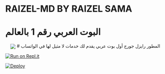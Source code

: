# RAIZEL-MD BY RAIZEL SAMA
# البوت العربي رقم 1 بالعالم
<p align="center"> <a href="github.com/sanuwaofficial"><img align="center" src="https://telegra.ph/file/39272916fd98efa5fec86.jpg"/></a>
# المطور رايزل جورج
أول بوت عربي يقدم لك خدمات لا مثيل لها في الواتساب

[![Run on Repl.it](https://repl.it/badge/github/quiec/whatsasena)](https://replit.com/@Raizelbot/RAIZEL-BOT-MD)


[![Deploy](https://www.herokucdn.com/deploy/button.svg)](https://heroku.com/deploy?template=https://github.com/Raizel-2023/BOBIZ-MD?organization=Raizel-2023&organization=Raizel-2023)
